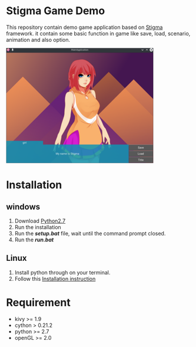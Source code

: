# Stigma Game Demo
This repository contain demo game application based on [Stigma](https://github.com/Kzulfazriawan/stigma) framework. it contain some basic function in game
like save, load, scenario, animation and also option.

![screenshot](screenshot.png)

# Installation
## windows
1. Download [Python2.7](https://www.python.org/downloads/windows/)
3. Run the installation
4. Run the ***setup.bat*** file, wait until the command prompt closed.
5. Run the ***run.bat***

## Linux
1. Install python through on your terminal.
2. Follow this [Installation instruction](https://kivy.org/docs/installation/installation-linux.html)

# Requirement
- kivy >= 1.9
- cython > 0.21.2
- python >= 2.7
- openGL >= 2.0